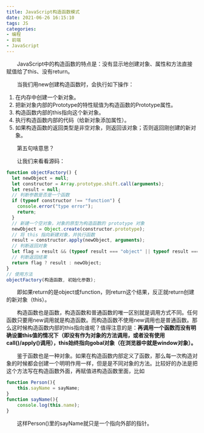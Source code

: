 ```yaml
---
title: JavaScript构造函数模式
date: 2021-06-26 16:15:10
tags: JS
categories:
- 编程
- 前端
- JavaScript
---
```


&emsp;&emsp;JavaScript中的构造函数的特点是：没有显示地创建对象、属性和方法直接赋值给了this、没有return。

<!-- more -->

&emsp;&emsp;当我们用new创建构造函数时，会执行如下操作：

1. 在内存中创建一个新对象。
2. 把新对象内部的Prototype的特性赋值为构造函数的Prototype属性。
3. 构造函数内部的this指向这个新对象。
4. 执行构造函数内部的代码（给新对象添加属性）。
5. 如果构造函数的返回类型是非空对象，则返回该对象；否则返回刚创建的新对象。

&emsp;&emsp;第五句啥意思？

&emsp;&emsp;让我们来看看源码：

```javascript
function objectFactory() {
  let newObject = null;
  let constructor = Array.prototype.shift.call(arguments);
  let result = null;
  // 判断参数是否是一个函数
  if (typeof constructor !== "function") {
    console.error("type error");
    return;
  }
  // 新建一个空对象，对象的原型为构造函数的 prototype 对象
  newObject = Object.create(constructor.prototype);
  // 将 this 指向新建对象，并执行函数
  result = constructor.apply(newObject, arguments);
  // 判断返回对象
  let flag = result && (typeof result === "object" || typeof result === "function");
  // 判断返回结果
  return flag ? result : newObject;
}
// 使用方法
objectFactory(构造函数, 初始化参数);
```

&emsp;&emsp;即如果return的是object或function，则return这个结果，反正就return创建的新对象（this）。

&emsp;&emsp;构造函数也是函数，构造函数和普通函数的唯一区别就是调用方式不同。任何函数只要用new调用就是构造函数。而构造函数不使用new调用也是普通函数。那么这时候构造函数内部的this指向谁呢？值得注意的是：**再调用一个函数而没有明确设置this值的情况下（即没有作为对象的方法调用，或者没有使用call()/apply()调用），this始终指向gobal对象（在浏览器中就是window对象）。**

&emsp;&emsp;鉴于函数也是一种对象。如果在构造函数内部定义了函数，那么每一次构造对象的时候都会创建一个明明作用一样，但是是不同对象的方法。比较好的办法是把这个方法写在构造函数外面，再赋值进构造函数里面，比如

```javascript
function Person(){
    this.sayName = sayName;
}
function sayName(){
    console.log(this.name);
}
```

&emsp;&emsp;这样Person()里的sayName就只是一个指向外部的指针。